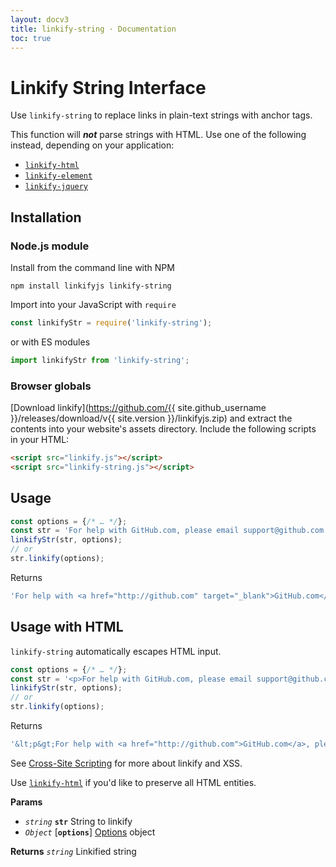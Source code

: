 ```yaml
---
layout: docv3
title: linkify-string · Documentation
toc: true
---
```


# Linkify String Interface

Use `linkify-string` to replace links in plain-text strings with anchor tags.

This function will ***not*** parse strings with HTML. Use one of the
following instead, depending on your application:

* [`linkify-html`](linkify-html.html)
* [`linkify-element`](linkify-element.html)
* [`linkify-jquery`](linkify-html.html)

## Installation

### Node.js module

Install from the command line with NPM
```
npm install linkifyjs linkify-string
```

Import into your JavaScript with `require`
```js
const linkifyStr = require('linkify-string');
```

or with ES modules
```js
import linkifyStr from 'linkify-string';
```

### Browser globals

[Download linkify](https://github.com/{{ site.github_username }}/releases/download/v{{ site.version }}/linkifyjs.zip)
and extract the contents into your website's assets directory.
Include the following scripts in your HTML:

```html
<script src="linkify.js"></script>
<script src="linkify-string.js"></script>
```

## Usage

```js
const options = {/* … */};
const str = 'For help with GitHub.com, please email support@github.com';
linkifyStr(str, options);
// or
str.linkify(options);
```

Returns

```js
'For help with <a href="http://github.com" target="_blank">GitHub.com</a>, please email <a href="mailto:support@github.com">support@github.com</a>'
```

## Usage with HTML

`linkify-string` automatically escapes HTML input.

```js
const options = {/* … */};
const str = '<p>For help with GitHub.com, please email support@github.com</p>';
linkifyStr(str, options);
// or
str.linkify(options);
```

Returns

```js
'&lt;p&gt;For help with <a href="http://github.com">GitHub.com</a>, please email <a href="mailto:support@github.com">support@github.com</a>&lt;/p&gt;'
```

See [Cross-Site Scripting](xss.html) for more about linkify and XSS.

Use [`linkify-html`](linkify-html.html) if you'd like to preserve all HTML
entities.

**Params**

* _`string`_ **`str`** String to linkify
* _`Object`_ [**`options`**] [Options](options.html) object

**Returns** _`string`_ Linkified string
